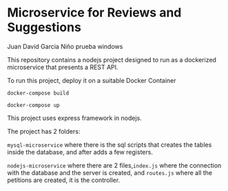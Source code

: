 # Microservice for Reviews and Suggestions

Juan David Garcia Niño prueba windows

This repository contains a nodejs project designed to run as a dockerized microservice that presents a REST API.

To run this project, deploy it on a suitable Docker Container

`docker-compose build`

`docker-compose up`

This project uses express framework in nodejs.

The project has 2 folders: 

`mysql-microservice` where there is the sql scripts that creates the tables inside the database, and after adds a few registers.

`nodejs-microservice` where there are 2 files,`index.js` where the connection with the database and the server is created, and  `routes.js` where all the petitions are created, it is the controller.
